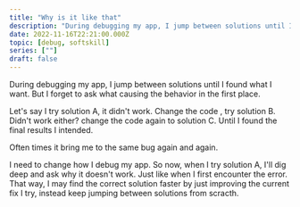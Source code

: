 ```yaml
---
title: "Why is it like that"
description: "During debugging my app, I jump between solutions until I found what I want. But I forget to ask what causing the behavior in the first place."
date: 2022-11-16T22:21:00.000Z
topic: [debug, softskill]
series: [""]
draft: false
---
```

During debugging my app, I jump between solutions until I found what I want. But I forget to ask what causing the behavior in the first place.

Let's say I try solution A, it didn't work. Change the code , try solution B. Didn't work either? change the code again to solution C. Until I found the final results I intended.

Often times it bring me to the same bug again and again.

I need to change how I debug my app. So now, when I try solution A, I'll dig deep and ask why it doesn't work. Just like when I first encounter the error. That way, I may find the correct solution faster by just improving the current fix I try, instead keep jumping between solutions from scracth.
